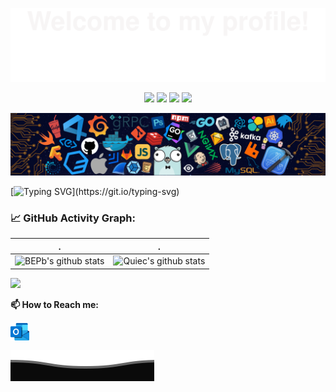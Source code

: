 ![](assets/Bottom_up.svg)

<!--   my-icons -->
<p align="center">
    <a href="https://github.com/HowXu"><img src="https://img.shields.io/badge/Recent-pauseGit-red"></a>
    <a href="https://openjdk.org/"><img src="https://img.shields.io/badge/Language-Java-blue"></a>
    <a href="https://gcc.gnu.org/"><img src="https://img.shields.io/badge/Language-C-blue"></a>    
    <a href="https://linux.org/"><img src="https://img.shields.io/badge/skill-Linux-orange"></a>  
</p>

![](./src/header_.png)

<!--   my-ticker -->    
[![Typing SVG](https://readme-typing-svg.herokuapp.com?color=%2336BCF7&center=true&vCenter=true&width=600&lines=Hi+there+👋,+I+am+HowXu;+Welcome+to+My+Profile!;Full+Love+for+computer+and+games;Java+C+Linux;Always+充满希望与勇气;)](https://git.io/typing-svg)

<!--   GitHub stats graph -->
### 📈 GitHub Activity Graph:
<!-- [![BEPb's github activity graph](https://github-readme-activity-graph.cyclic.app/graph?username=BEPb&theme=github-compact)](https://github.com/BEPb/github-readme-activity-graph) -->

| .                                                                                                                                       | .                                                                                                                         |
|-----------------------------------------------------------------------------------------------------------------------------------------|---------------------------------------------------------------------------------------------------------------------------|
| ![BEPb's github stats](https://github-readme-stats.vercel.app/api?username=HowXu&show_icons=true&theme=radical&include_all_commits=true) | ![Quiec's github stats](https://github-readme-stats.vercel.app/api/top-langs/?username=HowXu&theme=radical&layout=compact) |

<img src="https://github-readme-streak-stats.herokuapp.com/?user=HowXu"></img>

**📫 How to Reach me:**
<p align="left">
<a href="mailto:howxu366@outlook.com" target="blank"><img align="center" src="assets/outlook.svg" alt="Outlook" height="30" width="30" /></a>
</p>

![](assets/Bottom_down.svg)
